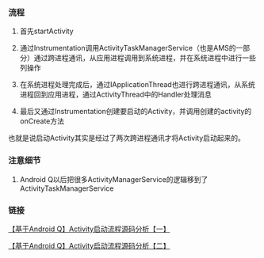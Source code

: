 ### 流程

1. 首先startActivity

2. 通过Instrumentation调用ActivityTaskManagerService（也是AMS的一部分）通过跨进程通讯，从应用进程调用到系统进程，并在系统进程中进行一些列操作

3. 在系统进程处理完成后，通过IApplicationThread也进行跨进程通讯，从系统进程回到应用进程，通过ActivityThread中的Handler处理消息

4. 最后又通过Instrumentation创建要启动的Activity，并调用创建的activity的onCreate方法

也就是说启动Activity其实是经过了两次跨进程通讯才将Activity启动起来的。

### 注意细节
1. Android Q以后把很多ActivityManagerService的逻辑移到了ActivityTaskManagerService

### 链接

[【基于Android Q】Activity启动流程源码分析【一】](https://www.jianshu.com/p/827fd152a804)

[【基于Android Q】Activity启动流程源码分析【二】](https://www.jianshu.com/p/2fd50292727d)